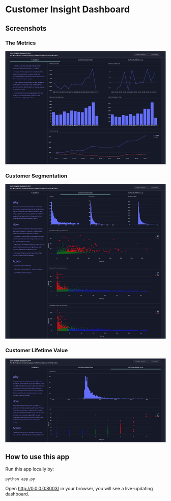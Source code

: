 # Customer Insight Dashboard

## Screenshots

### The Metrics

![The Metrics](img/screencapture1.png)

### Customer Segmentation

![Customer Segmentation](img/screencapture2.png)

### Customer Lifetime Value

![Customer Lifetime Value](img/screencapture3.png)

## How to use this app

Run this app locally by:

```
python app.py
```

Open http://0.0.0.0:8003/ in your browser, you will see a live-updating dashboard.
